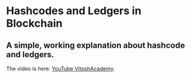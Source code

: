 # Hashcodes and Ledgers in Blockchain
## A simple, working explanation about hashcode and ledgers.

The video is here:
[YouTube VitoshAcademy](https://www.youtube.com/watch?v=v5xE-KlWG7g).
